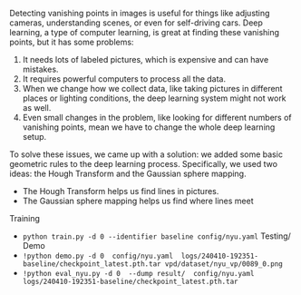 Detecting vanishing points in images is useful for things like adjusting cameras, understanding scenes, or even for self-driving cars. Deep learning, a type of computer learning, is great at finding these vanishing points, but it has some problems:

1. It needs lots of labeled pictures, which is expensive and can have mistakes.
2. It requires powerful computers to process all the data.
3. When we change how we collect data, like taking pictures in different places or lighting conditions, the deep learning system might not work as well.
4. Even small changes in the problem, like looking for different numbers of vanishing points, mean we have to change the whole deep learning setup.

To solve these issues, we came up with a solution: we added some basic geometric rules to the deep learning process. Specifically, we used two ideas: the Hough Transform and the Gaussian sphere mapping.

- The Hough Transform helps us find lines in pictures.
- The Gaussian sphere mapping helps us find where lines meet

Training 
- `python train.py -d 0 --identifier baseline config/nyu.yaml`
Testing/ Demo
-  `!python demo.py -d 0  config/nyu.yaml  logs/240410-192351-baseline/checkpoint_latest.pth.tar vpd/dataset/nyu_vp/0089_0.png`
-  `!python eval_nyu.py -d 0  --dump result/  config/nyu.yaml  logs/240410-192351-baseline/checkpoint_latest.pth.tar`
